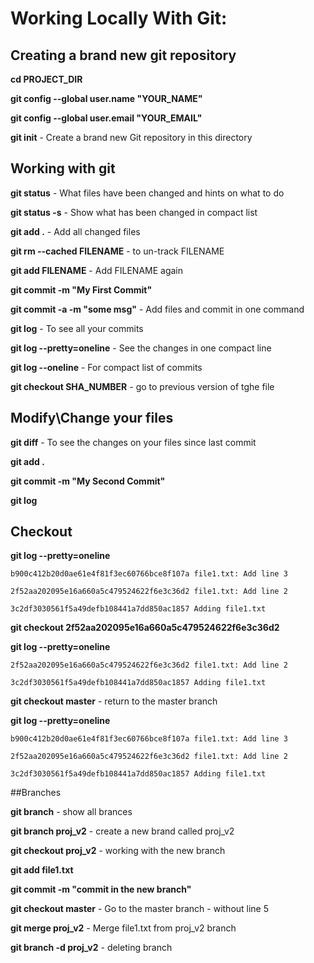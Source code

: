 # Working Locally With Git:

## Creating a brand new git repository

**cd  PROJECT_DIR**

**git config --global user.name "YOUR_NAME"**

**git config --global user.email "YOUR_EMAIL"**

**git init** - Create a brand new Git repository in this directory




## Working with git

**git status** - What files have been changed and hints on what to do

**git status -s** - Show what has been changed in compact list

**git add .** - Add all changed files

**git rm --cached FILENAME** - to un-track FILENAME

**git add FILENAME** - Add FILENAME again

**git commit -m "My First Commit"**

**git commit -a -m "some msg"** - Add files and commit in one command

**git log** - To see all your commits

**git log --pretty=oneline** - See the changes in one compact line

**git log --oneline** - For compact list of commits

**git checkout SHA_NUMBER** - go to previous version of tghe file


## Modify\Change your files

**git diff** - To see the changes on your files since last commit

**git add .**

**git commit -m "My Second Commit"**

**git log** 


## Checkout

**git log --pretty=oneline**
```
b900c412b20d0ae61e4f81f3ec60766bce8f107a file1.txt: Add line 3

2f52aa202095e16a660a5c479524622f6e3c36d2 file1.txt: Add line 2

3c2df3030561f5a49defb108441a7dd850ac1857 Adding file1.txt
```

**git checkout 2f52aa202095e16a660a5c479524622f6e3c36d2**

**git log --pretty=oneline**
```
2f52aa202095e16a660a5c479524622f6e3c36d2 file1.txt: Add line 2

3c2df3030561f5a49defb108441a7dd850ac1857 Adding file1.txt
```

**git checkout master** - return to the master branch

**git log --pretty=oneline**
```
b900c412b20d0ae61e4f81f3ec60766bce8f107a file1.txt: Add line 3

2f52aa202095e16a660a5c479524622f6e3c36d2 file1.txt: Add line 2

3c2df3030561f5a49defb108441a7dd850ac1857 Adding file1.txt
```

##Branches

**git branch** - show all brances

**git branch proj_v2** - create a new brand called proj_v2

**git checkout proj_v2** - working with the new branch

**git add file1.txt**

**git commit -m "commit in the new branch"**

**git checkout master** - Go to the master branch - without line 5

**git merge proj_v2** - Merge file1.txt  from proj_v2 branch

**git branch -d proj_v2** - deleting branch


